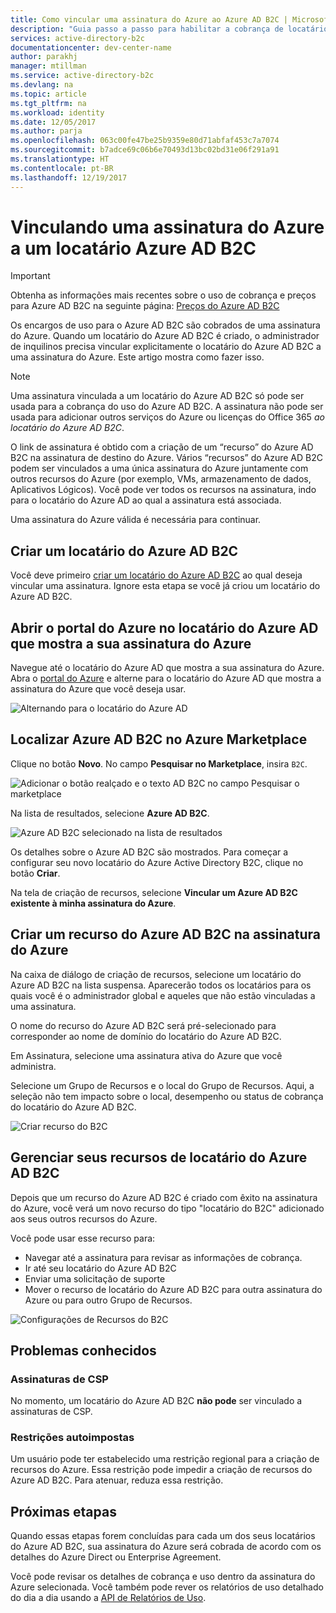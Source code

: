 ```yaml
---
title: Como vincular uma assinatura do Azure ao Azure AD B2C | Microsoft Docs
description: "Guia passo a passo para habilitar a cobrança de locatário do Azure AD B2C em uma assinatura do Azure."
services: active-directory-b2c
documentationcenter: dev-center-name
author: parakhj
manager: mtillman
ms.service: active-directory-b2c
ms.devlang: na
ms.topic: article
ms.tgt_pltfrm: na
ms.workload: identity
ms.date: 12/05/2017
ms.author: parja
ms.openlocfilehash: 063c00fe47be25b9359e80d71abfaf453c7a7074
ms.sourcegitcommit: b7adce69c06b6e70493d13bc02bd31e06f291a91
ms.translationtype: HT
ms.contentlocale: pt-BR
ms.lasthandoff: 12/19/2017
---
```

# <a name="linking-an-azure-subscription-to-an-azure-ad-b2c-tenant"></a>Vinculando uma assinatura do Azure a um locatário Azure AD B2C

> [!IMPORTANT]
> Obtenha as informações mais recentes sobre o uso de cobrança e preços para Azure AD B2C na seguinte página: [Preços do Azure AD B2C](https://azure.microsoft.com/pricing/details/active-directory-b2c/)

Os encargos de uso para o Azure AD B2C são cobrados de uma assinatura do Azure. Quando um locatário do Azure AD B2C é criado, o administrador de inquilinos precisa vincular explicitamente o locatário do Azure AD B2C a uma assinatura do Azure. Este artigo mostra como fazer isso.

> [!NOTE]
> Uma assinatura vinculada a um locatário do Azure AD B2C só pode ser usada para a cobrança do uso do Azure AD B2C. A assinatura não pode ser usada para adicionar outros serviços do Azure ou licenças do Office 365 *ao locatário do Azure AD B2C*.

 O link de assinatura é obtido com a criação de um “recurso” do Azure AD B2C na assinatura de destino do Azure. Vários “recursos” do Azure AD B2C podem ser vinculados a uma única assinatura do Azure juntamente com outros recursos do Azure (por exemplo, VMs, armazenamento de dados, Aplicativos Lógicos). Você pode ver todos os recursos na assinatura, indo para o locatário do Azure AD ao qual a assinatura está associada.

Uma assinatura do Azure válida é necessária para continuar.

## <a name="create-an-azure-ad-b2c-tenant"></a>Criar um locatário do Azure AD B2C

Você deve primeiro [criar um locatário do Azure AD B2C](active-directory-b2c-get-started.md) ao qual deseja vincular uma assinatura. Ignore esta etapa se você já criou um locatário do Azure AD B2C.

## <a name="open-azure-portal-in-the-azure-ad-tenant-that-shows-your-azure-subscription"></a>Abrir o portal do Azure no locatário do Azure AD que mostra a sua assinatura do Azure

Navegue até o locatário do Azure AD que mostra a sua assinatura do Azure. Abra o [portal do Azure](https://portal.azure.com) e alterne para o locatário do Azure AD que mostra a assinatura do Azure que você deseja usar.

![Alternando para o locatário do Azure AD](./media/active-directory-b2c-how-to-enable-billing/SelectAzureADTenant.png)

## <a name="find-azure-ad-b2c-in-the-azure-marketplace"></a>Localizar Azure AD B2C no Azure Marketplace

Clique no botão **Novo**. No campo **Pesquisar no Marketplace**, insira `B2C`.

![Adicionar o botão realçado e o texto AD B2C no campo Pesquisar o marketplace](../../includes/media/active-directory-b2c-create-tenant/find-azure-ad-b2c.png)

Na lista de resultados, selecione **Azure AD B2C**.

![Azure AD B2C selecionado na lista de resultados](../../includes/media/active-directory-b2c-create-tenant/find-azure-ad-b2c-result.png)

Os detalhes sobre o Azure AD B2C são mostrados. Para começar a configurar seu novo locatário do Azure Active Directory B2C, clique no botão **Criar**.

Na tela de criação de recursos, selecione **Vincular um Azure AD B2C existente à minha assinatura do Azure**.

## <a name="create-an-azure-ad-b2c-resource-within-the-azure-subscription"></a>Criar um recurso do Azure AD B2C na assinatura do Azure

Na caixa de diálogo de criação de recursos, selecione um locatário do Azure AD B2C na lista suspensa. Aparecerão todos os locatários para os quais você é o administrador global e aqueles que não estão vinculadas a uma assinatura.

O nome do recurso do Azure AD B2C será pré-selecionado para corresponder ao nome de domínio do locatário do Azure AD B2C.

Em Assinatura, selecione uma assinatura ativa do Azure que você administra.

Selecione um Grupo de Recursos e o local do Grupo de Recursos. Aqui, a seleção não tem impacto sobre o local, desempenho ou status de cobrança do locatário do Azure AD B2C.

![Criar recurso do B2C](./media/active-directory-b2c-how-to-enable-billing/createresourceb2c.png)

## <a name="manage-your-azure-ad-b2c-tenant-resources"></a>Gerenciar seus recursos de locatário do Azure AD B2C

Depois que um recurso do Azure AD B2C é criado com êxito na assinatura do Azure, você verá um novo recurso do tipo "locatário do B2C" adicionado aos seus outros recursos do Azure.

Você pode usar esse recurso para:

- Navegar até a assinatura para revisar as informações de cobrança.
- Ir até seu locatário do Azure AD B2C
- Enviar uma solicitação de suporte
- Mover o recurso de locatário do Azure AD B2C para outra assinatura do Azure ou para outro Grupo de Recursos.

![Configurações de Recursos do B2C](./media/active-directory-b2c-how-to-enable-billing/b2cresourcesettings.png)

## <a name="known-issues"></a>Problemas conhecidos

### <a name="csp-subscriptions"></a>Assinaturas de CSP

No momento, um locatário do Azure AD B2C **não pode** ser vinculado a assinaturas de CSP.

### <a name="self-imposed-restrictions"></a>Restrições autoimpostas

Um usuário pode ter estabelecido uma restrição regional para a criação de recursos do Azure. Essa restrição pode impedir a criação de recursos do Azure AD B2C. Para atenuar, reduza essa restrição.

## <a name="next-steps"></a>Próximas etapas

Quando essas etapas forem concluídas para cada um dos seus locatários do Azure AD B2C, sua assinatura do Azure será cobrada de acordo com os detalhes do Azure Direct ou Enterprise Agreement.

Você pode revisar os detalhes de cobrança e uso dentro da assinatura do Azure selecionada. Você também pode rever os relatórios de uso detalhado do dia a dia usando a [API de Relatórios de Uso](active-directory-b2c-reference-usage-reporting-api.md).
